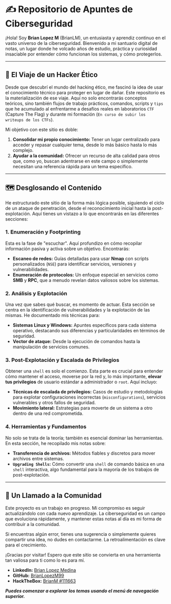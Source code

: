 # ✍️ Repositorio de Apuntes de Ciberseguridad

¡Hola! Soy **Brian Lopez M** (BrianLM), un entusiasta y aprendiz continuo en el vasto universo de la ciberseguridad. Bienvenido a mi santuario digital de notas, un lugar donde he volcado años de estudio, práctica y curiosidad insaciable por entender cómo funcionan los sistemas, y cómo protegerlos.

---

## 📖 El Viaje de un Hacker Ético

Desde que descubrí el mundo del hacking ético, me fascinó la idea de usar el conocimiento técnico para proteger en lugar de dañar. Este repositorio es la materialización de ese viaje. Aquí no solo encontrarás conceptos teóricos, sino también flujos de trabajo prácticos, comandos, scripts y `tips` que he acumulado al enfrentarme a desafíos reales en laboratorios `CTF` (Capture The Flag) y durante mi formación (`En curso de subir los writeups de los CTFs`).

Mi objetivo con este sitio es doble:
1.  **Consolidar mi propio conocimiento:** Tener un lugar centralizado para acceder y repasar cualquier tema, desde lo más básico hasta lo más complejo.
2.  **Ayudar a la comunidad:** Ofrecer un recurso de alta calidad para otros que, como yo, buscan adentrarse en este campo o simplemente necesitan una referencia rápida para un tema específico.

---

## 🗺️ Desglosando el Contenido

He estructurado este sitio de la forma más lógica posible, siguiendo el ciclo de un ataque de penetración, desde el reconocimiento inicial hasta la post-explotación. Aquí tienes un vistazo a lo que encontrarás en las diferentes secciones:

### **1. Enumeración y Footprinting**

Esta es la fase de "escuchar". Aquí profundizo en cómo recopilar información pasiva y activa sobre un objetivo. Encontrarás:
- **Escaneo de redes:** Guías detalladas para usar **Nmap** con scripts personalizados (`NSE`) para identificar servicios, versiones y vulnerabilidades.
- **Enumeración de protocolos:** Un enfoque especial en servicios como **SMB** y **RPC**, que a menudo revelan datos valiosos sobre los sistemas.

### **2. Análisis y Explotación**

Una vez que sabes qué buscar, es momento de actuar. Esta sección se centra en la identificación de vulnerabilidades y la explotación de las mismas. He documentado mis técnicas para:
- **Sistemas Linux y Windows:** Apuntes específicos para cada sistema operativo, destacando sus diferencias y particularidades en términos de seguridad.
- **Vector de ataque:** Desde la ejecución de comandos hasta la manipulación de servicios comunes.

### **3. Post-Explotación y Escalada de Privilegios**

Obtener una `shell` es solo el comienzo. Esta parte es crucial para entender cómo mantener el acceso, moverse por la red y, lo más importante, **elevar tus privilegios** de usuario estándar a administrador o `root`. Aquí incluyo:
- **Técnicas de escalada de privilegios:** Casos de estudio y metodologías para explotar configuraciones incorrectas (`misconfigurations`), servicios vulnerables y otros fallos de seguridad.
- **Movimiento lateral:** Estrategias para moverte de un sistema a otro dentro de una red comprometida.

### **4. Herramientas y Fundamentos**

No solo se trata de la teoría; también es esencial dominar las herramientas. En esta sección, he recopilado mis notas sobre:
- **Transferencia de archivos:** Métodos fiables y discretos para mover archivos entre sistemas.
- **`Upgrading Shells`:** Cómo convertir una `shell` de comando básica en una `shell` interactiva, algo fundamental para la mayoría de los trabajos de post-explotación.

---

## 🙏 Un Llamado a la Comunidad

Este proyecto es un trabajo en progreso. Mi compromiso es seguir actualizándolo con cada nuevo aprendizaje. La ciberseguridad es un campo que evoluciona rápidamente, y mantener estas notas al día es mi forma de contribuir a la comunidad.

Si encuentras algún error, tienes una sugerencia o simplemente quieres compartir una idea, no dudes en contactarme. La retroalimentación es clave para el crecimiento.

¡Gracias por visitar! Espero que este sitio se convierta en una herramienta tan valiosa para ti como lo es para mí.


* **LinkedIn:** [Brian Lopez Medina](https://www.linkedin.com/in/brian-lm/)
* **GitHub:** [BrianLopezM99](https://github.com/BrianLopezM99)
* **HackTheBox:** [BrianM #111663](https://www.hackthebox.com/users/111663)

**_Puedes comenzar a explorar los temas usando el menú de navegación superior._**
